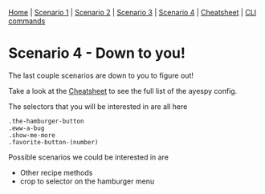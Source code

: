[Home](README.md) | 
[Scenario 1](scenario1.md) |
[Scenario 2](scenario2.md) |
[Scenario 3](scenario3.md) |
[Scenario 4](scenario4.md) |
[Cheatsheet](cheatsheet.md) |
[CLI commands](cli-commands.md) 


# Scenario 4 - Down to you!

The last couple scenarios are down to you to figure out!

Take a look at the [Cheatsheet](cheatsheet.md) to see the full list of the ayespy config.

The selectors that you will be interested in are all here

    .the-hamburger-button 
    .eww-a-bug 
    .show-me-more 
    .favorite-button-(number)


Possible scenarios we could be interested in are 
- Other recipe methods
- crop to selector on the hamburger menu

